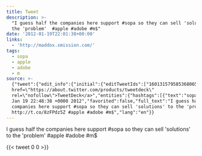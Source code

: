 ```yaml
---
title: Tweet
description: >-
  "I guess half the companies here support #sopa so they can sell 'solutions' to
  the 'problem'  #apple #adobe #m$"
date: '2012-01-19T22:01:38+00:00'
links:
  - 'http://maddox.xmission.com/'
tags:
  - sopa
  - apple
  - adobe
  - m
source: >-
  {"tweet":{"edit_info":{"initial":{"editTweetIds":["160131579585368065"],"editableUntil":"2012-01-19T23:48:38.331Z","editsRemaining":"5","isEditEligible":true}},"retweeted":false,"source":"<a
  href=\"https://about.twitter.com/products/tweetdeck\"
  rel=\"nofollow\">TweetDeck</a>","entities":{"hashtags":[{"text":"sopa","indices":["40","45"]},{"text":"apple","indices":["113","119"]},{"text":"adobe","indices":["120","126"]},{"text":"m","indices":["127","129"]}],"symbols":[],"user_mentions":[],"urls":[{"url":"http://t.co/8zFPdz5Z","expanded_url":"http://maddox.xmission.com/","display_url":"maddox.xmission.com","indices":["92","112"]}]},"display_text_range":["0","130"],"favorite_count":"0","id_str":"160131579585368065","truncated":false,"retweet_count":"0","id":"160131579585368065","possibly_sensitive":false,"created_at":"Thu
  Jan 19 22:48:38 +0000 2012","favorited":false,"full_text":"I guess half the
  companies here support #sopa so they can sell 'solutions' to the 'problem'
  http://t.co/8zFPdz5Z #apple #adobe #m$","lang":"en"}}
---
```

I guess half the companies here support #sopa so they can sell 'solutions' to the 'problem'  #apple #adobe #m$
    
{{< tweet 0 0 >}}
    
